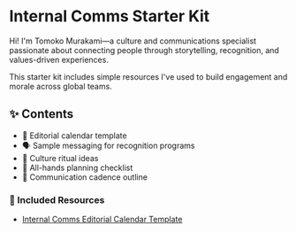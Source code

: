 # Internal Comms Starter Kit
Hi! I'm Tomoko Murakami—a culture and communications specialist passionate about connecting people through storytelling, recognition, and values-driven experiences.

This starter kit includes simple resources I've used to build engagement and morale across global teams.

## ✨ Contents
- 📝 Editorial calendar template
- 🗣️ Sample messaging for recognition programs
- 🧩 Culture ritual ideas
- 🎤 All-hands planning checklist
- 🔁 Communication cadence outline

### 📁 Included Resources
- [Internal Comms Editorial Calendar Template](internal-comms-calendar-template.docx)
